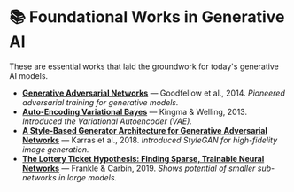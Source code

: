 # 📚 Foundational Works in Generative AI

These are essential works that laid the groundwork for today's generative AI models.

- **[Generative Adversarial Networks](https://arxiv.org/abs/1406.2661)** — Goodfellow et al., 2014. _Pioneered adversarial training for generative models._
- **[Auto-Encoding Variational Bayes](https://arxiv.org/abs/1312.6114)** — Kingma & Welling, 2013. _Introduced the Variational Autoencoder (VAE)._
- **[A Style-Based Generator Architecture for Generative Adversarial Networks](https://arxiv.org/abs/1812.04948)** — Karras et al., 2018. _Introduced StyleGAN for high-fidelity image generation._
- **[The Lottery Ticket Hypothesis: Finding Sparse, Trainable Neural Networks](https://arxiv.org/abs/1803.03635)** — Frankle & Carbin, 2019. _Shows potential of smaller sub-networks in large models._
